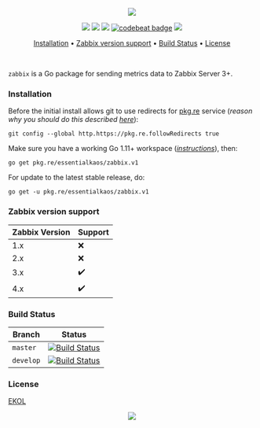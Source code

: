 <p align="center"><a href="#readme"><img src="https://gh.kaos.st/go-zabbix.svg"/></a></p>

<p align="center">
  <a href="https://godoc.org/pkg.re/essentialkaos/zabbix.v1"><img src="https://godoc.org/pkg.re/essentialkaos/zabbix.v1?status.svg"></a>
  <a href="https://goreportcard.com/report/github.com/essentialkaos/zabbix"><img src="https://goreportcard.com/badge/github.com/essentialkaos/zabbix"></a>
  <a href="https://travis-ci.org/essentialkaos/zabbix"><img src="https://travis-ci.org/essentialkaos/zabbix.svg"></a>
  <a href="https://codebeat.co/projects/github-com-essentialkaos-zabbix"><img alt="codebeat badge" src="https://codebeat.co/badges/a8a976b8-8fdc-4a65-8a4b-754c284db842" /></a>
  <a href="https://essentialkaos.com/ekol"><img src="https://gh.kaos.st/ekol.svg"></a>
</p>

<p align="center"><a href="#installation">Installation</a> • <a href="#zabbix-version-support">Zabbix version support</a> • <a href="#build-status">Build Status</a> • <a href="#license">License</a></p>

<br/>

`zabbix` is a Go package for sending metrics data to Zabbix Server 3+.

### Installation

Before the initial install allows git to use redirects for [pkg.re](https://github.com/essentialkaos/pkgre) service (_reason why you should do this described [here](https://github.com/essentialkaos/pkgre#git-support)_):

```
git config --global http.https://pkg.re.followRedirects true
```

Make sure you have a working Go 1.11+ workspace (_[instructions](https://golang.org/doc/install)_), then:

```
go get pkg.re/essentialkaos/zabbix.v1
```

For update to the latest stable release, do:

```
go get -u pkg.re/essentialkaos/zabbix.v1
```

### Zabbix version support

| Zabbix Version | Support            |
|----------------|--------------------|
| 1.x            | :x:                |
| 2.x            | :x:                |
| 3.x            | :heavy_check_mark: |
| 4.x            | :heavy_check_mark: |

### Build Status

| Branch | Status |
|--------|--------|
| `master` | [![Build Status](https://travis-ci.org/essentialkaos/zabbix.svg?branch=master)](https://travis-ci.org/essentialkaos/zabbix) |
| `develop` | [![Build Status](https://travis-ci.org/essentialkaos/zabbix.svg?branch=develop)](https://travis-ci.org/essentialkaos/zabbix) |

### License

[EKOL](https://essentialkaos.com/ekol)

<p align="center"><a href="https://essentialkaos.com"><img src="https://gh.kaos.st/ekgh.svg"/></a></p>
